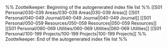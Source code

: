 %% Zoottelkeeper: Beginning of the autogenerated index file list  %%
 [[S01 Personal/030-039 Areas/030-039 Areas|030-039 Areas]]
 [[S01 Personal/040-049 Journal/040-049 Journal|040-049 Journal]]
 [[S01 Personal/050-059 Resources/050-059 Resources|050-059 Resources]]
 [[S01 Personal/060-069 Utilities/060-069 Utilities|060-069 Utilities]]
 [[S01 Personal/100-199 Projects/100-199 Projects|100-199 Projects]]
%% Zoottelkeeper: End of the autogenerated index file list  %%
